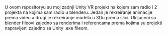U ovom repositoryu su moj zadnji Unity VR projekt na kojem sam radio i 2 projekta na kojima sam radio u blenderu. 
Jedan je rekreiranje animacije prema videu a drugi je rekreiranje modela u 3Du prema slici.
Ukljuceni su blender fileovi zajedno sa renderima i referencama prema kojima su projekti napravljeni zajedno sa Unity .exe fileom.
